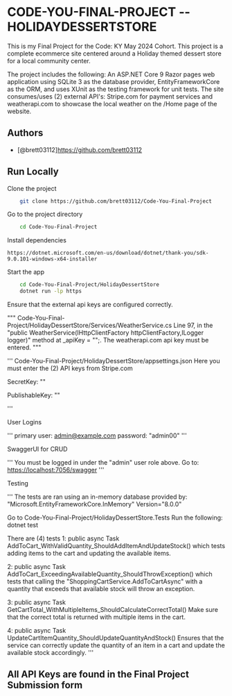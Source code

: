
# CODE-YOU-FINAL-PROJECT -- HOLIDAYDESSERTSTORE

This is my Final Project for the Code: KY May 2024 Cohort.  This project is a complete ecommerce site centered around a Holiday themed dessert store for a local community center.  

The project includes the following: An ASP.NET Core 9 Razor pages web application using SQLite 3 as the database provider, EntityFrameworkCore as the ORM, and uses XUnit as the testing framework for unit tests. The site consumes/uses (2) external API's: Stripe.com for payment services and weatherapi.com to showcase the local weather on the /Home page of the website.

## Authors

- [@brett03112]<https://github.com/brett03112>

## Run Locally

Clone the project

```bash
    git clone https://github.com/brett03112/Code-You-Final-Project
```

Go to the project directory

```bash
    cd Code-You-Final-Project
```

Install dependencies

```Install .Net 9
https://dotnet.microsoft.com/en-us/download/dotnet/thank-you/sdk-9.0.101-windows-x64-installer
```

Start the app

```bash
    cd Code-You-Final-Project/HolidayDessertStore
    dotnet run -lp https
```

Ensure that the external api keys are configured correctly.

"""
Code-You-Final-Project/HolidayDessertStore/Services/WeatherService.cs
Line 97, in the "public WeatherService(IHttpClientFactory httpClientFactory,ILogger<WeatherService> logger)"
method at _apiKey = "";.
The weatherapi.com api key must be entered.
"""

'''
Code-You-Final-Project/HolidayDessertStore/appsettings.json
Here you must enter the (2) API keys from Stripe.com

SecretKey: ""

PublishableKey: ""

'''

User Logins

'''
primary user: <admin@example.com>
password: "admin00"
'''

SwaggerUI for CRUD

'''
You must be logged in under the "admin" user role above.
Go to: <https://localhost:7056/swagger>
'''

Testing

'''
The tests are ran using an in-memory database provided by:
"Microsoft.EntityFrameworkCore.InMemory" Version="8.0.0"

Go to Code-You-Final-Project/HolidayDessertStore.Tests
Run the following: dotnet test

There are (4) tests
1:  public async Task AddToCart_WithValidQuantity_ShouldAddItemAndUpdateStock()
which tests adding items to the cart and updating the available items.

2:  public async Task AddToCart_ExceedingAvailableQuantity_ShouldThrowException()
which tests that calling the "ShoppingCartService.AddToCartAsync" with a quantity that
exceeds that available stock will throw an exception.

3:  public async Task GetCartTotal_WithMultipleItems_ShouldCalculateCorrectTotal()
Make sure that the correct total is returned with multiple items in the cart.

4:  public async Task UpdateCartItemQuantity_ShouldUpdateQuantityAndStock()
Ensures that the service can correctly update the quantity of an item in a cart
and update the available stock accordingly.
'''

## All API Keys are found in the Final Project Submission form

